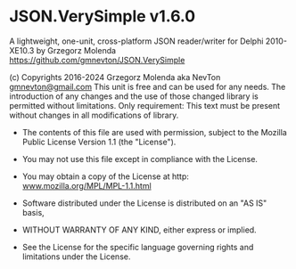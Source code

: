# JSON.VerySimple v1.6.0
A lightweight, one-unit, cross-platform JSON reader/writer
  for Delphi 2010-XE10.3 by Grzegorz Molenda
  https://github.com/gmnevton/JSON.VerySimple

  (c) Copyrights 2016-2024 Grzegorz Molenda aka NevTon <gmnevton@gmail.com>
  This unit is free and can be used for any needs. The introduction of
  any changes and the use of those changed library is permitted without
  limitations. Only requirement:
  This text must be present without changes in all modifications of library.

  * The contents of this file are used with permission, subject to the Mozilla Public License Version 1.1 (the "License").
  * You may not use this file except in compliance with the License.
  * You may obtain a copy of the License at http: www.mozilla.org/MPL/MPL-1.1.html

  * Software distributed under the License is distributed on an "AS IS" basis,
  * WITHOUT WARRANTY OF ANY KIND, either express or implied.
  * See the License for the specific language governing rights and limitations under the License.
